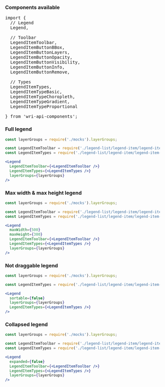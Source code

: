 ### Components available
<pre>
import {
  // Legend
  Legend,

  // Toolbar
  LegendItemToolbar,
  LegendItemButtonBBox,
  LegendItemButtonLayers,
  LegendItemButtonOpacity,
  LegendItemButtonVisibility,
  LegendItemButtonInfo,
  LegendItemButtonRemove,

  // Types
  LegendItemTypes,
  LegendItemTypeBasic,
  LegendItemTypeChoropleth,
  LegendItemTypeGradient,
  LegendItemTypeProportional

} from 'wri-api-components';
</pre>

### Full legend
```jsx
const layerGroups = require('./mocks').layerGroups;

const LegendItemToolbar = require('./legend-list/legend-item/legend-item-toolbar').default;
const LegendItemTypes = require('./legend-list/legend-item/legend-item-types').default;

<Legend
  LegendItemToolbar={<LegendItemToolbar />}
  LegendItemTypes={<LegendItemTypes />}
  layerGroups={layerGroups}
/>
```

### Max width & max height legend
```jsx
const layerGroups = require('./mocks').layerGroups;

const LegendItemToolbar = require('./legend-list/legend-item/legend-item-toolbar').default;
const LegendItemTypes = require('./legend-list/legend-item/legend-item-types').default;

<Legend
  maxWidth={500}
  maxHeight={300}
  LegendItemToolbar={<LegendItemToolbar />}
  LegendItemTypes={<LegendItemTypes />}
  layerGroups={layerGroups}
/>
```


### Not draggable legend
```jsx
const layerGroups = require('./mocks').layerGroups;

const LegendItemTypes = require('./legend-list/legend-item/legend-item-types').default;

<Legend
  sortable={false}
  layerGroups={layerGroups}
  LegendItemTypes={<LegendItemTypes />}
/>
```

### Collapsed legend
```jsx
const layerGroups = require('./mocks').layerGroups;

const LegendItemToolbar = require('./legend-list/legend-item/legend-item-toolbar').default;
const LegendItemTypes = require('./legend-list/legend-item/legend-item-types').default;

<Legend
  expanded={false}
  LegendItemToolbar={<LegendItemToolbar />}
  LegendItemTypes={<LegendItemTypes />}
  layerGroups={layerGroups}
/>
```
